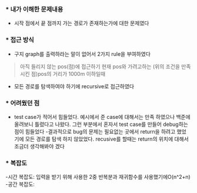 ### * 내가 이해한 문제내용
- 시작 점에서 끝 점까지 가는 경로가 존재하는가에 대한 문제였다

### * 접근 방식
- 구지 graph를 출력하라는 말이 없어서 2가지 rule을 부여하였다
>아직 들리지 않는 pos(점)에 접근하기
>현재 pos와 가려고하는 (위의 조건을 만족시킨 점)pos의 거리가 1000m 이하일때
- 모든 경로를 탐색하여야 하기에 recursive로 접근하였다

### * 어려웠던 점
- test case가 적어서 힘들었다. 예시에서 준 case에 대해서는 만족 하였으나 백준에 올려보니 틀렸다고 나왔다. 그런 부분에서 혼자서 test case를 만들어 debug하는 점이 힘들었다
-결과적으로 bug의 문제는 필요없는 곳에서 return을 하려고 했었기에 모든 경로를 탐색 하지 않았었다. recusive를 할때는 return의 위치에 대해서 조금더 생각해봐야 겠다

### * 복잡도
-시간 복잡도: 입력을 받기 위해 사용한 2중 반복분과 재귀함수를 사용했기에O(n^2+n)
-공간 복잡도:  
